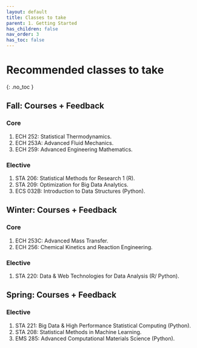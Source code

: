 ```yaml
---
layout: default
title: Classes to take
parent: 1. Getting Started
has_children: false
nav_order: 3
has_toc: false
---
```


# Recommended classes to take

{: .no_toc }

## Fall: Courses + Feedback

### Core

1) ECH 252: Statistical Thermodynamics.  
2) ECH 253A: Advanced Fluid Mechanics.   
3) ECH 259: Advanced Engineering Mathematics. 

### Elective

1) STA 206: Statistical Methods for Research 1 (R). 
2) STA 209: Optimization for Big Data Analytics. 
3) ECS 032B: Introduction to Data Structures (Python). 

## Winter: Courses + Feedback

### Core

1) ECH 253C: Advanced Mass Transfer. 
2) ECH 256: Chemical Kinetics and Reaction Engineering. 

### Elective

1) STA 220: Data & Web Technologies for Data Analysis (R/ Python). 

## Spring: Courses + Feedback

### Elective

1) STA 221: Big Data & High Performance Statistical Computing (Python). 
2) STA 208: Statistical Methods in Machine Learning. 
3) EMS 285: Advanced Computational Materials Science (Python). 
